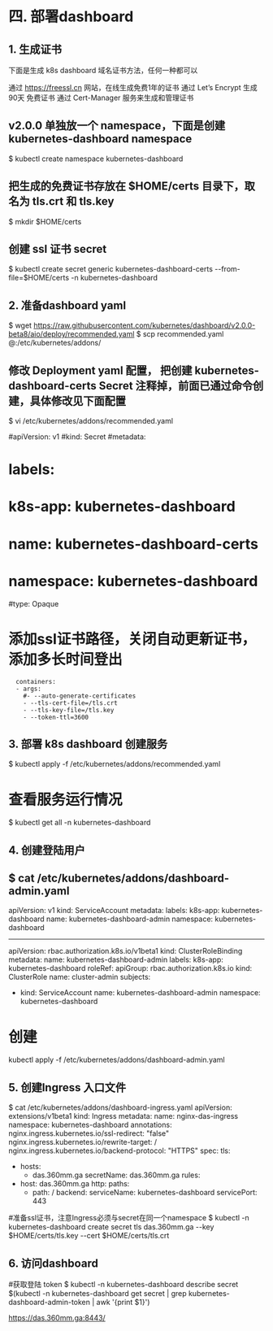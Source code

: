 # 四. 部署dashboard

## 1. 生成证书
下面是生成 k8s dashboard 域名证书方法，任何一种都可以

通过 https://freessl.cn 网站，在线生成免费1年的证书
通过 Let’s Encrypt 生成 90天 免费证书
通过 Cert-Manager 服务来生成和管理证书

## v2.0.0 单独放一个 namespace，下面是创建 kubernetes-dashboard namespace
$ kubectl  create namespace kubernetes-dashboard

## 把生成的免费证书存放在 $HOME/certs 目录下，取名为 tls.crt 和 tls.key
$ mkdir $HOME/certs

## 创建 ssl 证书 secret
$ kubectl create secret generic kubernetes-dashboard-certs --from-file=$HOME/certs -n kubernetes-dashboard

## 2. 准备dashboard yaml

$ wget https://raw.githubusercontent.com/kubernetes/dashboard/v2.0.0-beta8/aio/deploy/recommended.yaml
$ scp recommended.yaml <user>@<node-ip>:/etc/kubernetes/addons/
## 修改 Deployment yaml 配置， 把创建 kubernetes-dashboard-certs Secret 注释掉，前面已通过命令创建，具体修改见下面配置
 $ vi /etc/kubernetes/addons/recommended.yaml
  
#apiVersion: v1
#kind: Secret
#metadata:
#  labels:
#    k8s-app: kubernetes-dashboard
#  name: kubernetes-dashboard-certs
#  namespace: kubernetes-dashboard
#type: Opaque

# 添加ssl证书路径，关闭自动更新证书，添加多长时间登出

      containers:
      - args:
        #- --auto-generate-certificates
        - --tls-cert-file=/tls.crt
        - --tls-key-file=/tls.key
        - --token-ttl=3600

## 3. 部署 k8s dashboard 创建服务
$ kubectl apply -f /etc/kubernetes/addons/recommended.yaml

# 查看服务运行情况
$ kubectl get all -n kubernetes-dashboard
## 4. 创建登陆用户
$ cat /etc/kubernetes/addons/dashboard-admin.yaml
---
apiVersion: v1
kind: ServiceAccount
metadata:
  labels:
    k8s-app: kubernetes-dashboard
  name: kubernetes-dashboard-admin
  namespace: kubernetes-dashboard
 
---
apiVersion: rbac.authorization.k8s.io/v1beta1
kind: ClusterRoleBinding
metadata:
  name: kubernetes-dashboard-admin
  labels:
    k8s-app: kubernetes-dashboard
roleRef:
  apiGroup: rbac.authorization.k8s.io
  kind: ClusterRole
  name: cluster-admin
subjects:
- kind: ServiceAccount
  name: kubernetes-dashboard-admin
  namespace: kubernetes-dashboard
 # 创建
 kubectl apply -f /etc/kubernetes/addons/dashboard-admin.yaml
 
 ## 5. 创建Ingress 入口文件
$ cat /etc/kubernetes/addons/dashboard-ingress.yaml
 apiVersion: extensions/v1beta1
kind: Ingress
metadata:
  name: nginx-das-ingress
  namespace: kubernetes-dashboard
  annotations:
    nginx.ingress.kubernetes.io/ssl-redirect: "false"
    nginx.ingress.kubernetes.io/rewrite-target: /
    nginx.ingress.kubernetes.io/backend-protocol: "HTTPS"
spec:
  tls:
  - hosts:
    - das.360mm.ga
    secretName: das.360mm.ga
  rules:
  - host: das.360mm.ga
    http:
      paths:
      - path: /
        backend:
          serviceName: kubernetes-dashboard
          servicePort: 443
 
 #准备ssl证书，注意Ingress必须与secret在同一个namespace
 $ kubectl -n kubernetes-dashboard create secret tls das.360mm.ga --key $HOME/certs/tls.key --cert $HOME/certs/tls.crt

## 6. 访问dashboard
#获取登陆 token
$ kubectl -n kubernetes-dashboard describe secret $(kubectl -n kubernetes-dashboard get secret | grep kubernetes-dashboard-admin-token | awk '{print $1}')

https://das.360mm.ga:8443/
